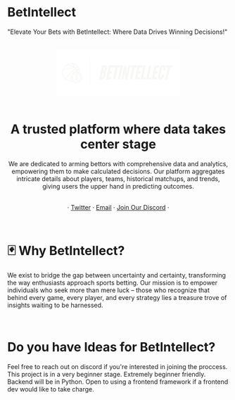 # BetIntellect
 "Elevate Your Bets with BetIntellect: Where Data Drives Winning Decisions!" 

<br>
<div align="center">
  <a href="https://betintellect.co" alt="betintellect website coming soon"target="_blank">
  
  <picture>
    <img src="https://github.com/imanirak/BetIntellect/blob/main/betintellectlogo.png" width="280" alt="Logo"/>
  </picture>
   
  </a>
</div>
<br>
<h1 align="center"> A trusted platform where data takes center stage</h1>

<div align="center">
We are dedicated to arming bettors with comprehensive data and analytics, empowering them to make calculated decisions. Our platform aggregates intricate details about players, teams, historical matchups, and trends, giving users the upper hand in predicting outcomes.
</div>

 <br/>

 <div align="center">

  ·
  <a href="https://twitter.com/betintellectco">Twitter</a>
    ·
  <a href="mailto:betintellectco@gmail.com">Email</a>
    ·
  <a href="https://discord">Join Our Discord</a>
    ·

   
  </p>
  </div>

<br>

<h1>
🃏 Why BetIntellect?
</h1>

We exist to bridge the gap between uncertainty and certainty, transforming the way enthusiasts approach sports betting. Our mission is to empower individuals who seek more than mere luck – those who recognize that behind every game, every player, and every strategy lies a treasure trove of insights waiting to be harnessed.

<br>
<h1>
Do you have Ideas for BetIntellect?
</h1>

Feel free to reach out on discord if you're interested in joining the proccess. This project is in a very beginner stage. Extremely beginner friendly. Backend will be in Python. Open to using a frontend framework if a frontend dev would like to take charge.


<br>
